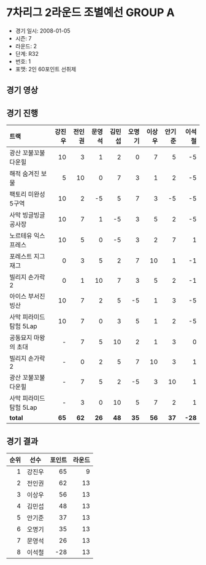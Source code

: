 # 7차리그 2라운드 조별예선 GROUP A

- 경기 일시: 2008-01-05
- 시즌: 7
- 라운드: 2
- 단계: R32
- 번호: 1
- 포맷: 2인 60포인트 선취제





## 경기 영상
## 경기 진행

| 트랙 | 강진우 | 전인권 | 문영석 | 김민섭 | 오명기 | 이상우 | 안기준 | 이석철 |
|:---|---:|---:|---:|---:|---:|---:|---:|---:|
| 광산 꼬불꼬불 다운힐 | 10 | 3 | 1 | 2 | 0 | 7 | 5 | -5 |
| 해적 숨겨진 보물 | 5 | 10 | 0 | 7 | 3 | 1 | 2 | -5 |
| 팩토리 미완성 5구역 | 10 | 2 | -5 | 5 | 7 | 3 | -5 | -5 |
| 사막 빙글빙글 공사장 | 10 | 7 | 1 | -5 | 3 | 5 | 2 | -5 |
| 노르테유 익스프레스 | 10 | 5 | 0 | -5 | 3 | 2 | 7 | 1 |
| 포레스트 지그재그 | 0 | 3 | 5 | 2 | 7 | 10 | 1 | -1 |
| 빌리지 손가락 2 | 0 | 1 | 10 | 7 | 3 | 5 | 2 | -1 |
| 아이스 부서진 빙산 | 10 | 7 | 2 | 5 | -5 | 1 | 3 | -5 |
| 사막 피라미드 탐험 5Lap | 10 | 7 | 0 | 3 | 5 | 1 | 2 | -5 |
| 공동묘지 마왕의 초대 | - | 7 | 5 | 10 | 2 | 1 | 3 | 0 |
| 빌리지 손가락 2 | - | 0 | 2 | 5 | 7 | 10 | 3 | 1 |
| 광산 꼬불꼬불 다운힐 | - | 7 | 5 | 2 | -5 | 3 | 10 | 1 |
| 사막 피라미드 탐험 5Lap | - | 3 | 0 | 10 | 5 | 7 | 2 | 1 |
| __total__ | __65__ | __62__ | __26__ | __48__ | __35__ | __56__ | __37__ | __-28__ |




## 경기 결과

| 순위 | 선수 | 포인트 | 라운드 |
|---:|:---:|---:|---:|
| 1 | 강진우 | 65 | 9 |
| 2 | 전인권 | 62 | 13 |
| 3 | 이상우 | 56 | 13 |
| 4 | 김민섭 | 48 | 13 |
| 5 | 안기준 | 37 | 13 |
| 6 | 오명기 | 35 | 13 |
| 7 | 문영석 | 26 | 13 |
| 8 | 이석철 | -28 | 13 |

